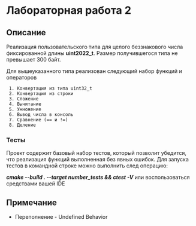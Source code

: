 # Лабораторная работа 2

## Описание

  Реализация пользовательского типа для целого беззнакового числа
фиксированной длины **uint2022_t**. Размер получившегося типа не превышает 300 байт.

  Для вышеуказанного типа реализован следующий набор функций и операторов

     1. Конвертация из типа uint32_t
     2. Конвертация из строки
     3. Сложение
     4. Вычитание
     5. Умножение
     6. Вывод числа в консоль
     7. Сравнение (== и !=)
     8. Деление

### Тесты

Проект содержит базовый набор тестов, который позволит убедится, что реализация функций выполненная без явных ошибок.
Для запуска тестов в командной строке можно выполнить след операцию:

***cmake --build . --target number_tests && ctest -V***  или воспользоваться средствами вашей IDE


## Примечание
 - Переполнение - Undefined Behavior
